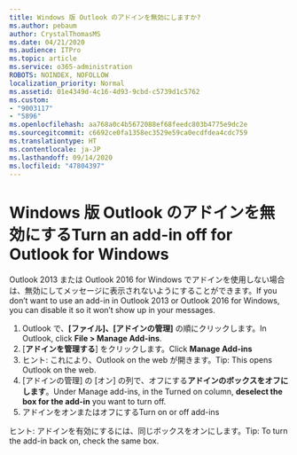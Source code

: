 ```yaml
---
title: Windows 版 Outlook のアドインを無効にしますか?
ms.author: pebaum
author: CrystalThomasMS
ms.date: 04/21/2020
ms.audience: ITPro
ms.topic: article
ms.service: o365-administration
ROBOTS: NOINDEX, NOFOLLOW
localization_priority: Normal
ms.assetid: 01e4349d-4c16-4d93-9cbd-c5739d1c5762
ms.custom:
- "9003117"
- "5896"
ms.openlocfilehash: aa768a0c4b5672088ef68feedc803b4775e9dc2e
ms.sourcegitcommit: c6692ce0fa1358ec3529e59ca0ecdfdea4cdc759
ms.translationtype: HT
ms.contentlocale: ja-JP
ms.lasthandoff: 09/14/2020
ms.locfileid: "47804397"
---
```

# <a name="turn-an-add-in-off-for-outlook-for-windows"></a><span data-ttu-id="37cef-102">Windows 版 Outlook のアドインを無効にする</span><span class="sxs-lookup"><span data-stu-id="37cef-102">Turn an add-in off for Outlook for Windows</span></span>

<span data-ttu-id="37cef-103">Outlook 2013 または Outlook 2016 for Windows でアドインを使用しない場合は、無効にしてメッセージに表示されないようにすることができます。</span><span class="sxs-lookup"><span data-stu-id="37cef-103">If you don’t want to use an add-in in Outlook 2013 or Outlook 2016 for Windows, you can disable it so it won’t show up in your messages.</span></span>  

1. <span data-ttu-id="37cef-104">Outlook で、**[ファイル]、[アドインの管理]** の順にクリックします。</span><span class="sxs-lookup"><span data-stu-id="37cef-104">In Outlook, click **File > Manage Add-ins**.</span></span>
2. <span data-ttu-id="37cef-105">[**アドインを管理する**] をクリックします。</span><span class="sxs-lookup"><span data-stu-id="37cef-105">Click  **Manage Add-ins**</span></span>
3. <span data-ttu-id="37cef-106">ヒント: これにより、Outlook on the web が開きます。</span><span class="sxs-lookup"><span data-stu-id="37cef-106">Tip: This opens Outlook on the web.</span></span>
4. <span data-ttu-id="37cef-107">[アドインの管理] の [オン] の列で、オフにする**アドインのボックスをオフにします**。</span><span class="sxs-lookup"><span data-stu-id="37cef-107">Under Manage add-ins, in the Turned on column, **deselect the box for the add-in**  you want to turn off.</span></span>
5. <span data-ttu-id="37cef-108">アドインをオンまたはオフにする</span><span class="sxs-lookup"><span data-stu-id="37cef-108">Turn on or off add-ins</span></span>

<span data-ttu-id="37cef-109">ヒント: アドインを有効にするには、同じボックスをオンにします。</span><span class="sxs-lookup"><span data-stu-id="37cef-109">Tip: To turn the add-in back on, check the same box.</span></span>
